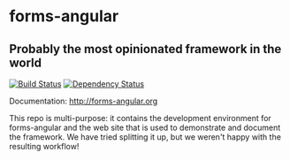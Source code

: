 # forms-angular
## Probably the most opinionated framework in the world

[![Build Status](https://travis-ci.org/mchapman/forms-angular.png?branch=master)](https://travis-ci.org/mchapman/forms-angular)
[![Dependency Status](https://david-dm.org/mchapman/forms-angular.png)](https://david-dm.org/mchapman/forms-angular.png)

Documentation: http://forms-angular.org

This repo is multi-purpose: it contains the development environment for forms-angular
 and the web site that is used to demonstrate and document the framework.  We have
 tried splitting it up, but we weren't happy with the resulting workflow!



